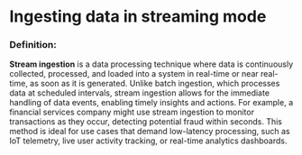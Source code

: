# Ingesting data in streaming mode

### Definition:
**Stream ingestion** is a data processing technique where data is continuously collected, processed, and loaded into a system in real-time or near real-time, as soon as it is generated. Unlike batch ingestion, which processes data at scheduled intervals, stream ingestion allows for the immediate handling of data events, enabling timely insights and actions. For example, a financial services company might use stream ingestion to monitor transactions as they occur, detecting potential fraud within seconds. This method is ideal for use cases that demand low-latency processing, such as IoT telemetry, live user activity tracking, or real-time analytics dashboards.
